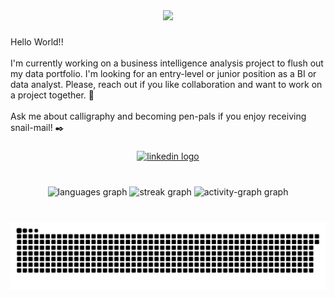 <div align="center">
  <img height="160" src="https://media.giphy.com/media/jIgXf4hgbHCeKiXpvt/giphy.gif"  />
</div>

###

<p align="left">Hello World!!<br><br>I'm currently working on a business intelligence analysis project to flush out my data portfolio. I'm looking for an entry-level or junior position as a BI or data analyst. Please, reach out if you like collaboration and want to work on a project together. 🌱<br><br>Ask me about calligraphy and becoming pen-pals if you enjoy receiving snail-mail! ✒️</p>

###

<div align="center">
  <a href="https://www.linkedin.com/in/jackieocham/" target="_blank">
    <img src="https://raw.githubusercontent.com/maurodesouza/profile-readme-generator/master/src/assets/icons/social/linkedin/default.svg" width="52" height="40" alt="linkedin logo"  />
  </a>
</div>

###

<br clear="both">

<div align="center">
  <img src="https://github-readme-stats.vercel.app/api/top-langs?username=jackieocham&locale=en&hide_title=false&layout=compact&card_width=320&langs_count=5&theme=github_dark&hide_border=true&order=2" height="150" alt="languages graph"  />
  <img src="https://streak-stats.demolab.com?user=jackieocham&locale=en&mode=daily&theme=github_dark&hide_border=true&border_radius=5&order=3" height="150" alt="streak graph"  />
  <img src="https://github-readme-activity-graph.vercel.app/graph?username=jackieocham&radius=16&theme=github-dark&area=true&order=5&hide_border=true" height="300" alt="activity-graph graph"  />
</div>

###

<br clear="both">

<img alt="GitHub Snake" src="https://raw.githubusercontent.com/jackieocham/jackieocham/output/github-contribution-grid-snake-dark.svg" />

###
